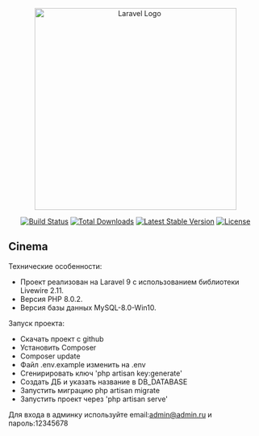 <p align="center"><a href="https://laravel.com" target="_blank"><img src="https://raw.githubusercontent.com/laravel/art/master/logo-lockup/5%20SVG/2%20CMYK/1%20Full%20Color/laravel-logolockup-cmyk-red.svg" width="400" alt="Laravel Logo"></a></p>

<p align="center">
<a href="https://github.com/laravel/framework/actions"><img src="https://github.com/laravel/framework/workflows/tests/badge.svg" alt="Build Status"></a>
<a href="https://packagist.org/packages/laravel/framework"><img src="https://img.shields.io/packagist/dt/laravel/framework" alt="Total Downloads"></a>
<a href="https://packagist.org/packages/laravel/framework"><img src="https://img.shields.io/packagist/v/laravel/framework" alt="Latest Stable Version"></a>
<a href="https://packagist.org/packages/laravel/framework"><img src="https://img.shields.io/packagist/l/laravel/framework" alt="License"></a>
</p>

## Cinema

Технические особенности:

- Проект реализован на Laravel 9 c использованием библиотеки Livewire 2.11.
- Версия PHP 8.0.2.
- Версия базы данных MySQL-8.0-Win10.


Запуск проекта:

- Скачать проект с github
- Установить Composer
- Composer update
- Файл .env.example изменить на .env
- Сгенирировать ключ 'php artisan key:generate'
- Создать ДБ и указать название в DB_DATABASE
- Запустить миграцию php artisan migrate
- Запустить проект через 'php artisan serve'

Для входа в админку используйте email:admin@admin.ru и пароль:12345678

